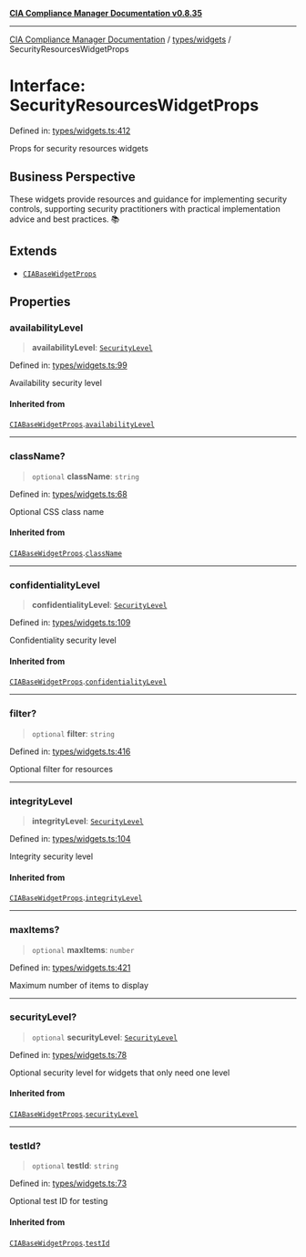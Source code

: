 [**CIA Compliance Manager Documentation v0.8.35**](../../../README.md)

***

[CIA Compliance Manager Documentation](../../../modules.md) / [types/widgets](../README.md) / SecurityResourcesWidgetProps

# Interface: SecurityResourcesWidgetProps

Defined in: [types/widgets.ts:412](https://github.com/Hack23/cia-compliance-manager/blob/b297770fc62abf558e2711cd029bbbe74e6c5cfb/src/types/widgets.ts#L412)

Props for security resources widgets

## Business Perspective

These widgets provide resources and guidance for implementing security
controls, supporting security practitioners with practical implementation
advice and best practices. 📚

## Extends

- [`CIABaseWidgetProps`](CIABaseWidgetProps.md)

## Properties

### availabilityLevel

> **availabilityLevel**: [`SecurityLevel`](../../cia/type-aliases/SecurityLevel.md)

Defined in: [types/widgets.ts:99](https://github.com/Hack23/cia-compliance-manager/blob/b297770fc62abf558e2711cd029bbbe74e6c5cfb/src/types/widgets.ts#L99)

Availability security level

#### Inherited from

[`CIABaseWidgetProps`](CIABaseWidgetProps.md).[`availabilityLevel`](CIABaseWidgetProps.md#availabilitylevel)

***

### className?

> `optional` **className**: `string`

Defined in: [types/widgets.ts:68](https://github.com/Hack23/cia-compliance-manager/blob/b297770fc62abf558e2711cd029bbbe74e6c5cfb/src/types/widgets.ts#L68)

Optional CSS class name

#### Inherited from

[`CIABaseWidgetProps`](CIABaseWidgetProps.md).[`className`](CIABaseWidgetProps.md#classname)

***

### confidentialityLevel

> **confidentialityLevel**: [`SecurityLevel`](../../cia/type-aliases/SecurityLevel.md)

Defined in: [types/widgets.ts:109](https://github.com/Hack23/cia-compliance-manager/blob/b297770fc62abf558e2711cd029bbbe74e6c5cfb/src/types/widgets.ts#L109)

Confidentiality security level

#### Inherited from

[`CIABaseWidgetProps`](CIABaseWidgetProps.md).[`confidentialityLevel`](CIABaseWidgetProps.md#confidentialitylevel)

***

### filter?

> `optional` **filter**: `string`

Defined in: [types/widgets.ts:416](https://github.com/Hack23/cia-compliance-manager/blob/b297770fc62abf558e2711cd029bbbe74e6c5cfb/src/types/widgets.ts#L416)

Optional filter for resources

***

### integrityLevel

> **integrityLevel**: [`SecurityLevel`](../../cia/type-aliases/SecurityLevel.md)

Defined in: [types/widgets.ts:104](https://github.com/Hack23/cia-compliance-manager/blob/b297770fc62abf558e2711cd029bbbe74e6c5cfb/src/types/widgets.ts#L104)

Integrity security level

#### Inherited from

[`CIABaseWidgetProps`](CIABaseWidgetProps.md).[`integrityLevel`](CIABaseWidgetProps.md#integritylevel)

***

### maxItems?

> `optional` **maxItems**: `number`

Defined in: [types/widgets.ts:421](https://github.com/Hack23/cia-compliance-manager/blob/b297770fc62abf558e2711cd029bbbe74e6c5cfb/src/types/widgets.ts#L421)

Maximum number of items to display

***

### securityLevel?

> `optional` **securityLevel**: [`SecurityLevel`](../../cia/type-aliases/SecurityLevel.md)

Defined in: [types/widgets.ts:78](https://github.com/Hack23/cia-compliance-manager/blob/b297770fc62abf558e2711cd029bbbe74e6c5cfb/src/types/widgets.ts#L78)

Optional security level for widgets that only need one level

#### Inherited from

[`CIABaseWidgetProps`](CIABaseWidgetProps.md).[`securityLevel`](CIABaseWidgetProps.md#securitylevel)

***

### testId?

> `optional` **testId**: `string`

Defined in: [types/widgets.ts:73](https://github.com/Hack23/cia-compliance-manager/blob/b297770fc62abf558e2711cd029bbbe74e6c5cfb/src/types/widgets.ts#L73)

Optional test ID for testing

#### Inherited from

[`CIABaseWidgetProps`](CIABaseWidgetProps.md).[`testId`](CIABaseWidgetProps.md#testid)

